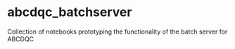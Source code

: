 # abcdqc_batchserver
Collection of notebooks prototyping the functionality of the batch server for ABCDQC
